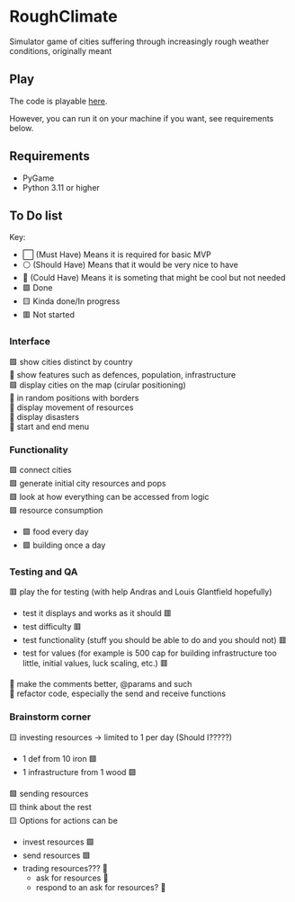 # RoughClimate
Simulator game of cities suffering through increasingly rough weather conditions, originally meant

## Play
The code is playable [here](https://trinket.io/pygame/8b19108203).

However, you can run it on your machine if you want, see requirements below.

## Requirements
- PyGame
- Python 3.11 or higher

## To Do list
Key:
- ⬜ (Must Have) Means it is required for basic MVP
- ⚪ (Should Have) Means that it would be very nice to have
- 🤍 (Could Have) Means it is someting that might be cool but not needed
- 🟩 Done
- 🟨 Kinda done/In progress
- 🟥 Not started
### Interface
🟩 show cities distinct by country  
🔴 show features such as defences, population, infrastructure  
🟩 display cities on the map (cirular positioning)  
🧡 in random positions with borders  
🔴 display movement of resources  
🔴 display disasters  
🔴 start and end menu  

### Functionality
🟩 connect cities  
🟩 generate initial city resources and pops  
🟩 look at how everything can be accessed from logic  
🟩 resource consumption
- 🟩 food every day
- 🟩 building once a day

### Testing and QA
🟥 play the for testing (with help Andras and Louis Glantfield hopefully)
- test it displays and works as it should 🟥
- test difficulty 🟥
- test functionality (stuff you should be able to do and you should not) 🟥
- test for values (for example is 500 cap for building infrastructure too little, initial values, luck scaling, etc.) 🟥  

🔴 make the comments better, @params and such  
🔴 refactor code, especially the send and receive functions  

### Brainstorm corner
🟨 investing resources -> limited to 1 per day (Should I?????)
- 1 def from 10 iron 🟩
- 1 infrastructure from 1 wood 🟩

🟩 sending resources  
🟨 think about the rest  
🟨 Options for actions can be 
- invest resources 🟩
- send resources 🟩
- trading resources??? 🧡
    - ask for resources 🧡
    - respond to an ask for resources? 🧡